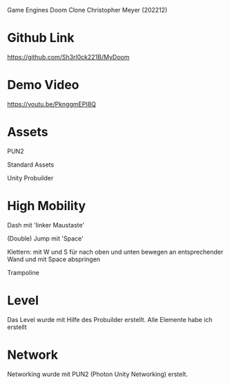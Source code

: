 Game Engines Doom Clone Christopher Meyer (202212)

# Github Link

https://github.com/Sh3rl0ck221B/MyDoom

# Demo Video

https://youtu.be/PknggmEPI8Q

# Assets

PUN2 

Standard Assets 

Unity Probuilder


# High Mobility

Dash mit 'linker Maustaste'  

(Double) Jump mit 'Space'

Klettern: mit W und S für nach oben und unten bewegen an entsprechender Wand und mit Space abspringen

Trampoline

# Level

Das Level wurde mit Hilfe des Probuilder erstellt. Alle Elemente habe ich erstellt

# Network

Networking wurde mit PUN2 (Photon Unity Networking) erstelt.
